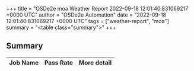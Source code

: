 +++
title = "OSDe2e moa Weather Report 2022-09-18 12:01:40.831069217 +0000 UTC"
author = "OSDe2e Automation"
date = "2022-09-18 12:01:40.831069217 +0000 UTC"
tags = ["weather-report", "moa"]
summary = "<table class=\"summary\"></table>"
+++
## Summary

| Job Name | Pass Rate | More detail |
|----------|-----------|-------------|




